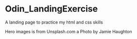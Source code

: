 # Odin_LandingExercise
A landing page to practice my html and css skills

Hero images is from Unsplash.com a Photo by Jamie Haughton
  